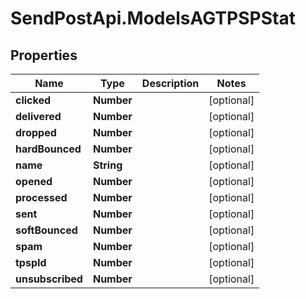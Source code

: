 # SendPostApi.ModelsAGTPSPStat

## Properties

Name | Type | Description | Notes
------------ | ------------- | ------------- | -------------
**clicked** | **Number** |  | [optional] 
**delivered** | **Number** |  | [optional] 
**dropped** | **Number** |  | [optional] 
**hardBounced** | **Number** |  | [optional] 
**name** | **String** |  | [optional] 
**opened** | **Number** |  | [optional] 
**processed** | **Number** |  | [optional] 
**sent** | **Number** |  | [optional] 
**softBounced** | **Number** |  | [optional] 
**spam** | **Number** |  | [optional] 
**tpspId** | **Number** |  | [optional] 
**unsubscribed** | **Number** |  | [optional] 


